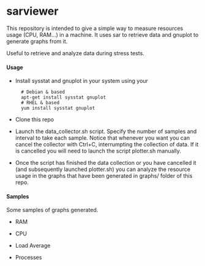 # sarviewer

This repository is intended to give a simple way to measure resources usage (CPU, RAM...) in a machine. It uses sar to retrieve data and gnuplot to generate graphs from it.

Useful to retrieve and analyze data during stress tests.

#### Usage

* Install sysstat and gnuplot in your system using your

        # Debian & based
        apt-get install sysstat gnuplot
        # RHEL & based
        yum install sysstat gnuplot

* Clone this repo

* Launch the data_collector.sh script. Specify the number of samples and interval to take each sample. Notice that whenever you want you can cancel the collector with Ctrl+C, interrumpting the collection of data. If it is cancelled you will need to launch the script plotter.sh manually.

* Once the script has finished the data collection or you have cancelled it (and subsequently launched plotter.sh) you can analyze the resource usage in the graphs that have been generated in graphs/ folder of this repo.

#### Samples

Some samples of graphs generated.

* RAM
 
* CPU
 
* Load Average

* Processes
